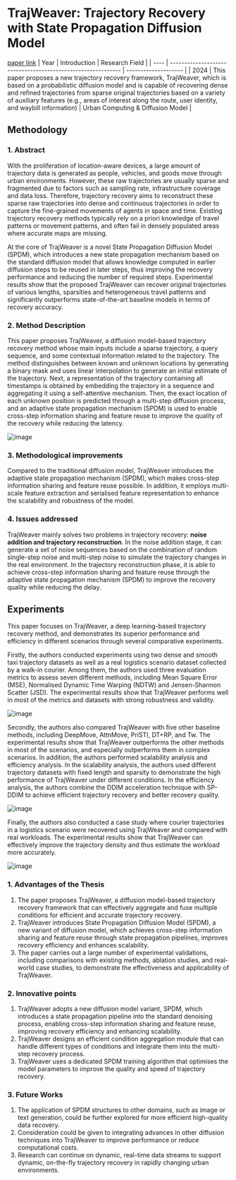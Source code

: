 # TrajWeaver: Trajectory Recovery with State Propagation Diffusion Model
[paper link](https://arxiv.org/pdf/2409.02124) 
| Year | Introduction                                                         | Research Field                 |
| ---- | ------------------------------------------------------------ | -------------------- |
| 2024 | This paper proposes a new trajectory recovery framework, TrajWeaver, which is based on a probabilistic diffusion model and is capable of recovering dense and refined trajectories from sparse original trajectories based on a variety of auxiliary features (e.g., areas of interest along the route, user identity, and waybill information)          | Urban Computing & Diffusion Model      |

## Methodology

### 1. Abstract
With the proliferation of location-aware devices, a large amount of trajectory data is generated as people, vehicles, and goods move through urban environments. However, these raw trajectories are usually sparse and fragmented due to factors such as sampling rate, infrastructure coverage and data loss. Therefore, trajectory recovery aims to reconstruct these sparse raw trajectories into dense and continuous trajectories in order to capture the fine-grained movements of agents in space and time. Existing trajectory recovery methods typically rely on a priori knowledge of travel patterns or movement patterns, and often fail in densely populated areas where accurate maps are missing. 

At the core of TrajWeaver is a novel State Propagation Diffusion Model (SPDM), which introduces a new state propagation mechanism based on the standard diffusion model that allows knowledge computed in earlier diffusion steps to be reused in later steps, thus improving the recovery performance and reducing the number of required steps. Experimental results show that the proposed TrajWeaver can recover original trajectories of various lengths, sparsities and heterogeneous travel patterns and significantly outperforms state-of-the-art baseline models in terms of recovery accuracy.

### 2. Method Description 
This paper proposes TrajWeaver, a diffusion model-based trajectory recovery method whose main inputs include a sparse trajectory, a query sequence, and some contextual information related to the trajectory. The method distinguishes between known and unknown locations by generating a binary mask and uses linear interpolation to generate an initial estimate of the trajectory. Next, a representation of the trajectory containing all timestamps is obtained by embedding the trajectory in a sequence and aggregating it using a self-attentive mechanism. Then, the exact location of each unknown position is predicted through a multi-step diffusion process, and an adaptive state propagation mechanism (SPDM) is used to enable cross-step information sharing and feature reuse to improve the quality of the recovery while reducing the latency.

![image](https://github.com/user-attachments/assets/b1d7ac0e-44ff-4794-8c85-8be6ac8a0baa)

### 3. Methodological improvements
Compared to the traditional diffusion model, TrajWeaver introduces the adaptive state propagation mechanism (SPDM), which makes cross-step information sharing and feature reuse possible. In addition, it employs multi-scale feature extraction and serialised feature representation to enhance the scalability and robustness of the model.

### 4. Issues addressed 
TrajWeaver mainly solves two problems in trajectory recovery: **noise addition and trajectory reconstruction**. In the noise addition stage, it can generate a set of noise sequences based on the combination of random single-step noise and multi-step noise to simulate the trajectory changes in the real environment. In the trajectory reconstruction phase, it is able to achieve cross-step information sharing and feature reuse through the adaptive state propagation mechanism (SPDM) to improve the recovery quality while reducing the delay. 

## Experiments
This paper focuses on TrajWeaver, a deep learning-based trajectory recovery method, and demonstrates its superior performance and efficiency in different scenarios through several comparative experiments.

Firstly, the authors conducted experiments using two dense and smooth taxi trajectory datasets as well as a real logistics scenario dataset collected by a walk-in courier. Among them, the authors used three evaluation metrics to assess seven different methods, including Mean Square Error (MSE), Normalised Dynamic Time Warping (NDTW) and Jensen-Shannon Scatter (JSD). The experimental results show that TrajWeaver performs well in most of the metrics and datasets with strong robustness and validity.

![image](https://github.com/user-attachments/assets/565c83d6-2da3-42a2-8c2c-c76ebe415e59)

Secondly, the authors also compared TrajWeaver with five other baseline methods, including DeepMove, AttnMove, PriSTI, DT+RP, and Tw. The experimental results show that TrajWeaver outperforms the other methods in most of the scenarios, and especially outperforms them in complex scenarios.
In addition, the authors performed scalability analysis and efficiency analysis. In the scalability analysis, the authors used different trajectory datasets with fixed length and sparsity to demonstrate the high performance of TrajWeaver under different conditions. In the efficiency analysis, the authors combine the DDIM acceleration technique with SP-DDIM to achieve efficient trajectory recovery and better recovery quality.

![image](https://github.com/user-attachments/assets/b3cdc49d-0e00-4be0-b2fa-328fcd9aef6c)

Finally, the authors also conducted a case study where courier trajectories in a logistics scenario were recovered using TrajWeaver and compared with real workloads. The experimental results show that TrajWeaver can effectively improve the trajectory density and thus estimate the workload more accurately.

![image](https://github.com/user-attachments/assets/0b8934c8-56ed-4c0e-99f2-4b6816cb4810)

### 1. Advantages of the Thesis
  1. The paper proposes TrajWeaver, a diffusion model-based trajectory recovery framework that can effectively aggregate and fuse multiple conditions for efficient and accurate trajectory recovery.
  2. TrajWeaver introduces State Propagation Diffusion Model (SPDM), a new variant of diffusion model, which achieves cross-step information sharing and feature reuse through state propagation pipelines, improves recovery efficiency and enhances scalability.
  3. The paper carries out a large number of experimental validations, including comparisons with existing methods, ablation studies, and real-world case studies, to demonstrate the effectiveness and applicability of TrajWeaver.
       
### 2. Innovative points
  1. TrajWeaver adopts a new diffusion model variant, SPDM, which introduces a state propagation pipeline into the standard denoising process, enabling cross-step information sharing and feature reuse, improving recovery efficiency and enhancing scalability.
  2. TrajWeaver designs an efficient condition aggregation module that can handle different types of conditions and integrate them into the multi-step recovery process.
  3. TrajWeaver uses a dedicated SPDM training algorithm that optimises the model parameters to improve the quality and speed of trajectory recovery. 

### 3. Future Works
  1. The application of SPDM structures to other domains, such as image or text generation, could be further explored for more efficient high-quality data recovery.
  2. Consideration could be given to integrating advances in other diffusion techniques into TrajWeaver to improve performance or reduce computational costs.
  3. Research can continue on dynamic, real-time data streams to support dynamic, on-the-fly trajectory recovery in rapidly changing urban environments.
